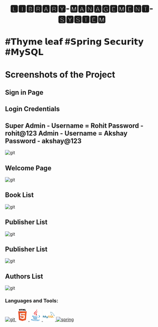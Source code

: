 
<h1 align="center"> 🅻🅸🅱🆁🅰🆁🆈-🅼🅰🅽🅰🅶🅴🅼🅴🅽🆃-🆂🆈🆂🆃🅴🅼 </h1>
<h1 align="left"> #𝗧𝗵𝘆𝗺𝗲 𝗹𝗲𝗮𝗳  #𝗦𝗽𝗿𝗶𝗻𝗴 𝗦𝗲𝗰𝘂𝗿𝗶𝘁𝘆 #𝗠𝘆𝗦𝗤𝗟  </h1>
<h1 align="left"> Screenshots of the Project  </h1>

## Sign in Page 
## Login Credentials 
## Super Admin - Username = Rohit Password - rohit@123  Admin - Username = Akshay Password - akshay@123
![git](https://user-images.githubusercontent.com/57706022/156169512-675968d1-b606-4fa6-be50-90bb4bfcde7c.png)

## Welcome Page
![git](https://user-images.githubusercontent.com/57706022/156163354-76d5f3a6-2d89-4e92-b770-7e7fff8c074c.png)

## Book List
![git](https://user-images.githubusercontent.com/57706022/156163685-fb62fef9-257c-4b00-a717-9f0f31b65a58.png)

## Publisher List
![git](https://user-images.githubusercontent.com/57706022/156163880-6186664f-0384-4f60-bc66-162792ad0967.png)

## Publisher List
![git](https://user-images.githubusercontent.com/57706022/156163880-6186664f-0384-4f60-bc66-162792ad0967.png)

## Authors List
![git](https://user-images.githubusercontent.com/57706022/156164039-0ad66cf4-a192-40e9-98d1-927c0bffbadc.png)

<h3 align="left">Languages and Tools:</h3>
<p align="left"> <a href="https://git-scm.com/" target="_blank" rel="noreferrer"> <img src="https://www.vectorlogo.zone/logos/git-scm/git-scm-icon.svg" alt="git" width="40" height="40"/> </a> <a href="https://www.w3.org/html/" target="_blank" rel="noreferrer"> <img src="https://raw.githubusercontent.com/devicons/devicon/master/icons/html5/html5-original-wordmark.svg" alt="html5" width="40" height="40"/> </a> <a href="https://www.java.com" target="_blank" rel="noreferrer"> <img src="https://raw.githubusercontent.com/devicons/devicon/master/icons/java/java-original.svg" alt="java" width="40" height="40"/> </a> <a href="https://www.mysql.com/" target="_blank" rel="noreferrer"> <img src="https://raw.githubusercontent.com/devicons/devicon/master/icons/mysql/mysql-original-wordmark.svg" alt="mysql" width="40" height="40"/> </a> <a href="https://spring.io/" target="_blank" rel="noreferrer"> <img src="https://www.vectorlogo.zone/logos/springio/springio-icon.svg" alt="spring" width="40" height="40"/> </a> </p>




